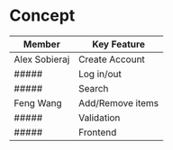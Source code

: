 # Concept

|Member|Key Feature|
|-----|-----|
|Alex Sobieraj |Create Account|
|#####|Log in/out|
|#####|Search|
|Feng Wang|Add/Remove items|
|#####|Validation|
|#####|Frontend|


